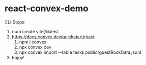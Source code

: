 # react-convex-demo

CLI Steps:
1. npm create vite@latest
2. https://docs.convex.dev/quickstart/react
    1. npm i convex
    2. npx convex dev
    3. npx convex import --table tasks public/guestBookData.jsonl
3. Enjoy!
